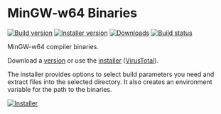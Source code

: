 # MinGW-w64 Binaries

[![Build version](https://img.shields.io/github/v/release/niXman/mingw-builds-binaries?color=green)](https://github.com/niXman/mingw-builds-binaries/releases/latest)
[![Installer version](https://img.shields.io/badge/installer_release-v1.0-green)](https://github.com/KaioHSG/mingw-w64-binaries/tree/installer)
[![Downloads](https://img.shields.io/github/downloads/niXman/mingw-builds-binaries/total)](https://github.com/niXman/mingw-builds-binaries/releases)
[![Build status](https://github.com/niXman/mingw-builds-binaries/actions/workflows/build.yml/badge.svg)](https://github.com/niXman/mingw-builds-binaries/actions/workflows/build.yml)

MinGW-w64 compiler binaries.

Download a [version](https://github.com/niXman/mingw-builds-binaries/releases/latest) or use the [installer](https://github.com/KaioHSG/mingw-w64-binaries/archive/refs/heads/installer.zip) ([VirusTotal](https://www.virustotal.com/gui/search/https%253A%252F%252Fgithub.com%252FKaioHSG%252Fmingw-w64-binaries%252Farchive%252Frefs%252Fheads%252Finstaller.zip)).

The installer provides options to select build parameters you need and extract files into the selected directory. It also creates an environment variable for the path to the binaries.

[![Installer](https://github.com/user-attachments/assets/dcf9ed40-94f5-4fe7-a74e-f16c040f153b)](#)
